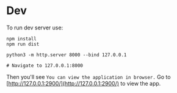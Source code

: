 # Dev

To run dev server use:

```
npm install
npm run dist

python3 -m http.server 8000 --bind 127.0.0.1

# Navigate to 127.0.0.1:8000
```

Then you'll see `You can view the application in browser.` Go to [http://127.0.0.1:2900/](http://127.0.0.1:2900/) to view the app.

